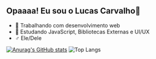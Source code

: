 ## Opaaaa! Eu sou o Lucas Carvalho👋

- 🔭 Trabalhando com desenvolvimento web
- 🌱 Estudando JavaScript, Bibliotecas Externas e UI/UX
- ♂️ Ele/Dele


[![Anurag's GitHub stats](https://github-readme-stats.vercel.app/api?username=CarvDat&show_icons=true&theme=merko)](https://github.com/CarvDat/github-readme-stats)
![Top Langs](https://github-readme-stats.vercel.app/api/top-langs/?username=CarvDat&layout=compact&)
